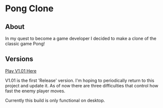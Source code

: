 # Pong Clone

## About
In my quest to become a game developer I decided to make a clone of the classic game Pong!

## Versions
[Play V1.01 Here](https://arankin7.github.io/pongCloneBuild/)

V1.01 is the first 'Release' version.  I'm hoping to periodically return to this project and update it. 
As of now there are three difficulties that control how fast the enemy player moves.  

Currently this build is only functional on desktop.
